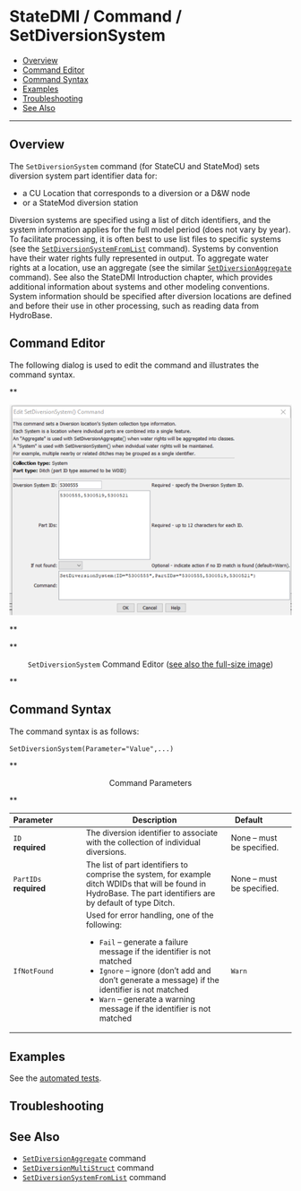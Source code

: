 # StateDMI / Command / SetDiversionSystem #

* [Overview](#overview)
* [Command Editor](#command-editor)
* [Command Syntax](#command-syntax)
* [Examples](#examples)
* [Troubleshooting](#troubleshooting)
* [See Also](#see-also)

-------------------------

## Overview ##

The `SetDiversionSystem` command (for StateCU and StateMod) sets diversion system part identifier data for:

* a CU Location that corresponds to a diversion or a D&W node
* or a StateMod diversion station

Diversion systems are specified using a list of ditch identifiers,
and the system information applies for the full model period (does not vary by year).
To facilitate processing, it is often best to use list files to specific systems
(see the [`SetDiversionSystemFromList`](../SetDiversionSystemFromList/SetDiversionSystemFromList.md) command).
Systems by convention have their water rights fully represented in output.
To aggregate water rights at a location, use an aggregate
(see the similar [`SetDiversionAggregate`](../SetDiversionAggregate/SetDiversionAggregate.md) command).
See also the StateDMI Introduction chapter,
which provides additional information about systems and other modeling conventions.
System information should be specified after diversion locations are defined and before their use in other processing,
such as reading data from HydroBase.

## Command Editor ##

The following dialog is used to edit the command and illustrates the command syntax.

**<p style="text-align: center;">
![SetDiversionSystem](SetDiversionSystem.png)
</p>**

**<p style="text-align: center;">
`SetDiversionSystem` Command Editor (<a href="../SetDiversionSystem.png">see also the full-size image</a>)
</p>**

## Command Syntax ##

The command syntax is as follows:

```text
SetDiversionSystem(Parameter="Value",...)
```
**<p style="text-align: center;">
Command Parameters
</p>**

| **Parameter**&nbsp;&nbsp;&nbsp;&nbsp;&nbsp;&nbsp;&nbsp;&nbsp;&nbsp;&nbsp;&nbsp;&nbsp; | **Description** | **Default**&nbsp;&nbsp;&nbsp;&nbsp;&nbsp;&nbsp;&nbsp;&nbsp;&nbsp;&nbsp; |
| --------------|-----------------|----------------- |
| `ID` <br>**required** | The diversion identifier to associate with the collection of individual diversions. | None – must be specified. |
| `PartIDs`<br>**required**  | The list of part identifiers to comprise the system, for example ditch WDIDs that will be found in HydroBase.  The part identifiers are by default of type Ditch. | None – must be specified. |
| `IfNotFound` | Used for error handling, one of the following:<ul><li>`Fail` – generate a failure message if the identifier is not matched</li><li>`Ignore` – ignore (don’t add and don’t generate a message) if the identifier is not matched</li><li>`Warn` – generate a warning message if the identifier is not matched</li></ul> | `Warn` |

## Examples ##

See the [automated tests](https://github.com/OpenCDSS/cdss-app-statedmi-test/tree/master/test/regression/commands/SetDiversionSystem).

## Troubleshooting ##

## See Also ##

* [`SetDiversionAggregate`](../SetDiversionAggregate/SetDiversionAggregate.md) command
* [`SetDiversionMultiStruct`](../SetDiversionMultiStruct/SetDiversionMultiStruct.md) command
* [`SetDiversionSystemFromList`](../SetDiversionSystemFromList/SetDiversionSystemFromList.md) command

